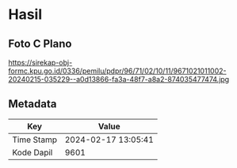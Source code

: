 # Hasil

## Foto C Plano

https://sirekap-obj-formc.kpu.go.id/0336/pemilu/pdpr/96/71/02/10/11/9671021011002-20240215-035229--a0d13866-fa3a-48f7-a8a2-874035477474.jpg


## Metadata

| Key        | Value               |
| ---------- | ------------------- |
| Time Stamp | 2024-02-17 13:05:41 |
| Kode Dapil | 9601                |



